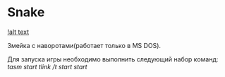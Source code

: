 # Snake

[!alt text](https://github.com/Martyanovst/Snake/blob/master/screenshot.png)

Змейка с наворотами(работает только в MS DOS).

Для запуска игры необходимо выполнить следующий набор команд:
  *tasm start*
  *tlink /t start*
  *start*
